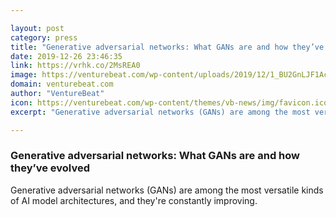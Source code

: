 ```yaml
---

layout: post
category: press
title: "Generative adversarial networks: What GANs are and how they’ve evolved"
date: 2019-12-26 23:46:35
link: https://vrhk.co/2MsREA0
image: https://venturebeat.com/wp-content/uploads/2019/12/1_BU2GnLJF1AcrkhvbCHdppw-e1577390193648.jpeg?w=1200&strip=all
domain: venturebeat.com
author: "VentureBeat"
icon: https://venturebeat.com/wp-content/themes/vb-news/img/favicon.ico
excerpt: "Generative adversarial networks (GANs) are among the most versatile kinds of AI model architectures, and they're constantly improving."

---
```


### Generative adversarial networks: What GANs are and how they’ve evolved

Generative adversarial networks (GANs) are among the most versatile kinds of AI model architectures, and they're constantly improving.